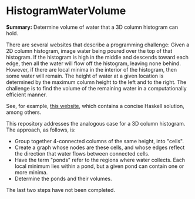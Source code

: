 # HistogramWaterVolume
**Summary:** Determine volume of water that a 3D column histogram can hold.

There are several websites that describe a programming challenge: Given a 2D column histogram,  image water being poured over the top of that histogram.
If the histogram is high in the middle and descends toward each edge, then all the water will flow off the histogram, leaving none behind.
However, if there are local minima in the interior of the histogram, then some water will remain.
The height of water at a given location is determined by the maximum column height to the left and to the right.
The challenge is to  find the volume of the remaining water in a computationally efficient manner.

See, for example, [this website](http://stackoverflow.com/questions/24414700/amazon-water-collected-between-towers), which contains a concise Haskell solution, among others.

This repository addresses the analogous case for a 3D column histogram.  The approach, as follows, is:
* Group together 4-connected columns of the same height, into "cells".
* Create a graph whose nodes are these cells, and whose edges reflect the direction that water flows between connected cells.
* Have the term "ponds" refer to the regions where water collects.  Each local minimum lies within a pond, but a given pond can contain one or more minima.
* Determine the ponds and their volumes.

The last two steps have not been completed.

